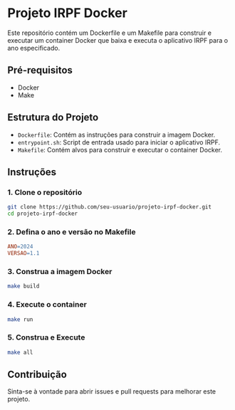 # Projeto IRPF Docker

Este repositório contém um Dockerfile e um Makefile para construir e executar um container Docker que baixa e executa o aplicativo IRPF para o ano especificado.

## Pré-requisitos

- Docker
- Make

## Estrutura do Projeto

- `Dockerfile`: Contém as instruções para construir a imagem Docker.
- `entrypoint.sh`: Script de entrada usado para iniciar o aplicativo IRPF.
- `Makefile`: Contém alvos para construir e executar o container Docker.

## Instruções

### 1. Clone o repositório

```sh
git clone https://github.com/seu-usuario/projeto-irpf-docker.git
cd projeto-irpf-docker
```

### 2. Defina o ano e versão no Makefile

```makefile
ANO=2024
VERSAO=1.1
```

### 3. Construa a imagem Docker

```sh
make build
```


### 4. Execute o container

```sh
make run
```

### 5. Construa e Execute

```sh
make all
```


## Contribuição

Sinta-se à vontade para abrir issues e pull requests para melhorar este projeto.